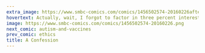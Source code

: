 ```yaml
---
extra_image: https://www.smbc-comics.com/comics/1456502574-20160226after.png
hovertext: Actually, wait, I forgot to factor in three percent interest.
image: https://www.smbc-comics.com/comics/1456502574-20160226.png
next_comic: autism-and-vaccines
prev_comic: ethics
title: A Confession
---
```


